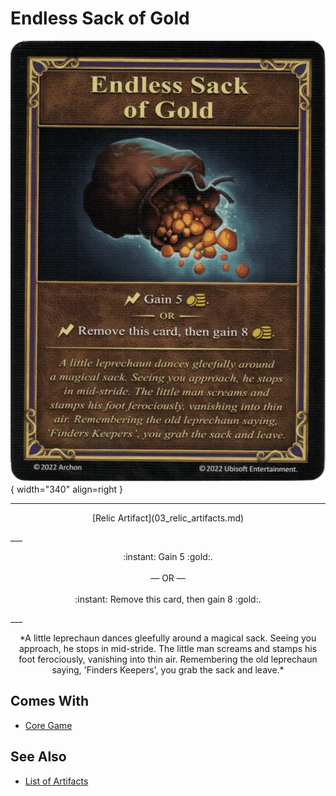 # Endless Sack of Gold

![Endless Sack of Gold](../assets/artifacts_relic-endless_sack_of_gold.webp){ width="340" align=right }
___
<p style="text-align: center;" markdown>[Relic Artifact](03_relic_artifacts.md)</p>
___
<p style="text-align: center;" markdown>:instant: Gain 5 :gold:.<br><br>— OR —<br><br>:instant: Remove this card, then gain 8 :gold:.</p>
___
<p style="text-align: center;" markdown>*A little leprechaun dances gleefully around a magical sack. Seeing you approach, he stops in mid-stride. The little man screams and stamps his foot ferociously, vanishing into thin air. Remembering the old leprechaun saying, 'Finders Keepers', you grab the sack and leave.*</p>


## Comes With

- [Core Game](../content/core_game.md)


## See Also


- [List of Artifacts](index.md)
